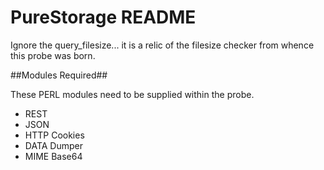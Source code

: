 PureStorage README
===================

Ignore the query_filesize... it is a relic of the filesize checker from whence this
probe was born.

##Modules Required##

These PERL modules need to be supplied within the probe.

* REST
* JSON
* HTTP Cookies
* DATA Dumper
* MIME Base64
